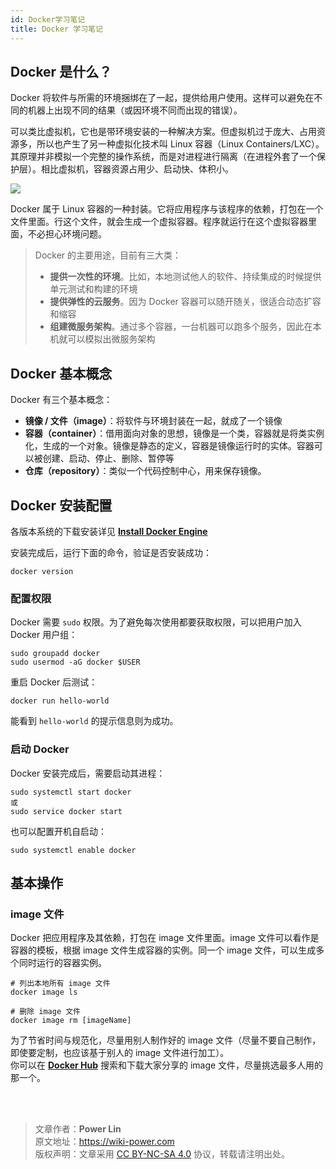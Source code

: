 ```yaml
---
id: Docker学习笔记
title: Docker 学习笔记
---
```


## Docker 是什么？

Docker 将软件与所需的环境捆绑在了一起，提供给用户使用。这样可以避免在不同的机器上出现不同的结果（或因环境不同而出现的错误）。

可以类比虚拟机，它也是带环境安装的一种解决方案。但虚拟机过于庞大、占用资源多，所以也产生了另一种虚拟化技术叫 Linux 容器（Linux Containers/LXC）。其原理并非模拟一个完整的操作系统，而是对进程进行隔离（在进程外套了一个保护层）。相比虚拟机，容器资源占用少、启动快、体积小。

![](https://wiki-media-1253965369.cos.ap-guangzhou.myqcloud.com/img/20200416201438.png)

Docker 属于 Linux 容器的一种封装。它将应用程序与该程序的依赖，打包在一个文件里面。行这个文件，就会生成一个虚拟容器。程序就运行在这个虚拟容器里面，不必担心环境问题。

> Docker 的主要用途，目前有三大类：
>
> - **提供一次性的环境**。比如，本地测试他人的软件、持续集成的时候提供单元测试和构建的环境
> - **提供弹性的云服务**。因为 Docker 容器可以随开随关，很适合动态扩容和缩容
> - **组建微服务架构**。通过多个容器，一台机器可以跑多个服务，因此在本机就可以模拟出微服务架构

## Docker 基本概念

Docker 有三个基本概念：

- **镜像 / 文件（image）**：将软件与环境封装在一起，就成了一个镜像
- **容器（container）**：借用面向对象的思想，镜像是一个类，容器就是将类实例化，生成的一个对象。镜像是静态的定义，容器是镜像运行时的实体。容器可以被创建、启动、停止、删除、暂停等
- **仓库（repository）**：类似一个代码控制中心，用来保存镜像。

## Docker 安装配置

各版本系统的下载安装详见 [**Install Docker Engine**](https://docs.docker.com/engine/install/)

安装完成后，运行下面的命令，验证是否安装成功：

```shell
docker version
```

### 配置权限

Docker 需要 `sudo` 权限。为了避免每次使用都要获取权限，可以把用户加入 Docker 用户组：

```shell
sudo groupadd docker
sudo usermod -aG docker $USER
```

重启 Docker 后测试：

```shell
docker run hello-world
```

能看到 `hello-world` 的提示信息则为成功。

### 启动 Docker

Docker 安装完成后，需要启动其进程：

```shell
sudo systemctl start docker
或
sudo service docker start
```

也可以配置开机自启动：

```shell
sudo systemctl enable docker
```

## 基本操作

### image 文件

Docker 把应用程序及其依赖，打包在 image 文件里面。image 文件可以看作是容器的模板，根据 image 文件生成容器的实例。同一个 image 文件，可以生成多个同时运行的容器实例。

```shell
# 列出本地所有 image 文件
docker image ls

# 删除 image 文件
docker image rm [imageName]
```

为了节省时间与规范化，尽量用别人制作好的 image 文件（尽量不要自己制作，即使要定制，也应该基于别人的 image 文件进行加工）。  
你可以在 [**Docker Hub**](https://hub.docker.com/) 搜索和下载大家分享的 image 文件，尽量挑选最多人用的那一个。

<br />

<br />

> 文章作者：**Power Lin**  
> 原文地址：<https://wiki-power.com>  
> 版权声明：文章采用 [CC BY-NC-SA 4.0](https://creativecommons.org/licenses/by/4.0/deed.zh) 协议，转载请注明出处。
